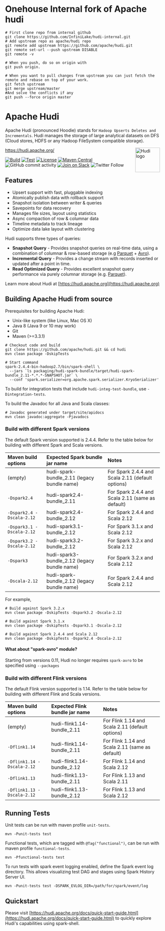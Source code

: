 <!--
  Licensed to the Apache Software Foundation (ASF) under one or more
  contributor license agreements.  See the NOTICE file distributed with
  this work for additional information regarding copyright ownership.
  The ASF licenses this file to You under the Apache License, Version 2.0
  (the "License"); you may not use this file except in compliance with
  the License.  You may obtain a copy of the License at

       http://www.apache.org/licenses/LICENSE-2.0

  Unless required by applicable law or agreed to in writing, software
  distributed under the License is distributed on an "AS IS" BASIS,
  WITHOUT WARRANTIES OR CONDITIONS OF ANY KIND, either express or implied.
  See the License for the specific language governing permissions and
  limitations under the License.
-->

# Onehouse Internal fork of Apache hudi

```
# First clone repo from internal github
git clone https://github.com/InfiniLake/hudi-internal.git
# Add upstream repo as apache/hudi repo
git remote add upstream https://github.com/apache/hudi.git
git remote set-url --push upstream DISABLE
git remote -v

# When you push, do so on origin with 
git push origin.

# When you want to pull changes from upstream you can just fetch the remote and rebase on top of your work.
git fetch upstream
git merge upstream/master
#And solve the conflicts if any
git push --force origin master
```

# Apache Hudi

Apache Hudi (pronounced Hoodie) stands for `Hadoop Upserts Deletes and Incrementals`. Hudi manages the storage of large
analytical datasets on DFS (Cloud stores, HDFS or any Hadoop FileSystem compatible storage).

<img src="https://hudi.apache.org/assets/images/hudi-logo-medium.png" alt="Hudi logo" height="80px" align="right" />

<https://hudi.apache.org/>

[![Build](https://github.com/apache/hudi/actions/workflows/bot.yml/badge.svg)](https://github.com/apache/hudi/actions/workflows/bot.yml)
[![Test](https://dev.azure.com/apache-hudi-ci-org/apache-hudi-ci/_apis/build/status/apachehudi-ci.hudi-mirror?branchName=master)](https://dev.azure.com/apache-hudi-ci-org/apache-hudi-ci/_build/latest?definitionId=3&branchName=master)
[![License](https://img.shields.io/badge/license-Apache%202-4EB1BA.svg)](https://www.apache.org/licenses/LICENSE-2.0.html)
[![Maven Central](https://maven-badges.herokuapp.com/maven-central/org.apache.hudi/hudi/badge.svg)](http://search.maven.org/#search%7Cga%7C1%7Cg%3A%22org.apache.hudi%22)
![GitHub commit activity](https://img.shields.io/github/commit-activity/m/apache/hudi)
[![Join on Slack](https://img.shields.io/badge/slack-%23hudi-72eff8?logo=slack&color=48c628&label=Join%20on%20Slack)](https://join.slack.com/t/apache-hudi/shared_invite/enQtODYyNDAxNzc5MTg2LTE5OTBlYmVhYjM0N2ZhOTJjOWM4YzBmMWU2MjZjMGE4NDc5ZDFiOGQ2N2VkYTVkNzU3ZDQ4OTI1NmFmYWQ0NzE)
![Twitter Follow](https://img.shields.io/twitter/follow/ApacheHudi)

## Features

* Upsert support with fast, pluggable indexing
* Atomically publish data with rollback support
* Snapshot isolation between writer & queries
* Savepoints for data recovery
* Manages file sizes, layout using statistics
* Async compaction of row & columnar data
* Timeline metadata to track lineage
* Optimize data lake layout with clustering
 
Hudi supports three types of queries:
 * **Snapshot Query** - Provides snapshot queries on real-time data, using a combination of columnar & row-based storage (e.g [Parquet](https://parquet.apache.org/) + [Avro](https://avro.apache.org/docs/current/mr.html)).
 * **Incremental Query** - Provides a change stream with records inserted or updated after a point in time.
 * **Read Optimized Query** - Provides excellent snapshot query performance via purely columnar storage (e.g. [Parquet](https://parquet.apache.org/)).

Learn more about Hudi at [https://hudi.apache.org](https://hudi.apache.org)

## Building Apache Hudi from source

Prerequisites for building Apache Hudi:

* Unix-like system (like Linux, Mac OS X)
* Java 8 (Java 9 or 10 may work)
* Git
* Maven (>=3.3.1)

```
# Checkout code and build
git clone https://github.com/apache/hudi.git && cd hudi
mvn clean package -DskipTests

# Start command
spark-2.4.4-bin-hadoop2.7/bin/spark-shell \
  --jars `ls packaging/hudi-spark-bundle/target/hudi-spark-bundle_2.11-*.*.*-SNAPSHOT.jar` \
  --conf 'spark.serializer=org.apache.spark.serializer.KryoSerializer'
```

To build for integration tests that include `hudi-integ-test-bundle`, use `-Dintegration-tests`.

To build the Javadoc for all Java and Scala classes:
```
# Javadoc generated under target/site/apidocs
mvn clean javadoc:aggregate -Pjavadocs
```

### Build with different Spark versions

The default Spark version supported is 2.4.4. Refer to the table below for building with different Spark and Scala versions.

| Maven build options       | Expected Spark bundle jar name               | Notes                                            |
|:--------------------------|:---------------------------------------------|:-------------------------------------------------|
| (empty)                   | hudi-spark-bundle_2.11 (legacy bundle name)  | For Spark 2.4.4 and Scala 2.11 (default options) |
| `-Dspark2.4`              | hudi-spark2.4-bundle_2.11                    | For Spark 2.4.4 and Scala 2.11 (same as default) |
| `-Dspark2.4 -Dscala-2.12` | hudi-spark2.4-bundle_2.12                    | For Spark 2.4.4 and Scala 2.12                   |
| `-Dspark3.1 -Dscala-2.12` | hudi-spark3.1-bundle_2.12                    | For Spark 3.1.x and Scala 2.12                   |
| `-Dspark3.2 -Dscala-2.12` | hudi-spark3.2-bundle_2.12                    | For Spark 3.2.x and Scala 2.12                   |
| `-Dspark3`                | hudi-spark3-bundle_2.12 (legacy bundle name) | For Spark 3.2.x and Scala 2.12                   |
| `-Dscala-2.12`            | hudi-spark-bundle_2.12 (legacy bundle name)  | For Spark 2.4.4 and Scala 2.12                   |

For example,
```
# Build against Spark 3.2.x
mvn clean package -DskipTests -Dspark3.2 -Dscala-2.12

# Build against Spark 3.1.x
mvn clean package -DskipTests -Dspark3.1 -Dscala-2.12

# Build against Spark 2.4.4 and Scala 2.12
mvn clean package -DskipTests -Dspark2.4 -Dscala-2.12
```

#### What about "spark-avro" module?

Starting from versions 0.11, Hudi no longer requires `spark-avro` to be specified using `--packages`

### Build with different Flink versions

The default Flink version supported is 1.14. Refer to the table below for building with different Flink and Scala versions.

| Maven build options        | Expected Flink bundle jar name | Notes                                           |
|:---------------------------|:-------------------------------|:------------------------------------------------|
| (empty)                    | hudi-flink1.14-bundle_2.11     | For Flink 1.14 and Scala 2.11 (default options) |
| `-Dflink1.14`              | hudi-flink1.14-bundle_2.11     | For Flink 1.14 and Scala 2.11 (same as default) |
| `-Dflink1.14 -Dscala-2.12` | hudi-flink1.14-bundle_2.12     | For Flink 1.14 and Scala 2.12                   |
| `-Dflink1.13`              | hudi-flink1.13-bundle_2.11     | For Flink 1.13 and Scala 2.11                   |
| `-Dflink1.13 -Dscala-2.12` | hudi-flink1.13-bundle_2.12     | For Flink 1.13 and Scala 2.12                   |

## Running Tests

Unit tests can be run with maven profile `unit-tests`.
```
mvn -Punit-tests test
```

Functional tests, which are tagged with `@Tag("functional")`, can be run with maven profile `functional-tests`.
```
mvn -Pfunctional-tests test
```

To run tests with spark event logging enabled, define the Spark event log directory. This allows visualizing test DAG and stages using Spark History Server UI.
```
mvn -Punit-tests test -DSPARK_EVLOG_DIR=/path/for/spark/event/log
```

## Quickstart

Please visit [https://hudi.apache.org/docs/quick-start-guide.html](https://hudi.apache.org/docs/quick-start-guide.html) to quickly explore Hudi's capabilities using spark-shell. 
